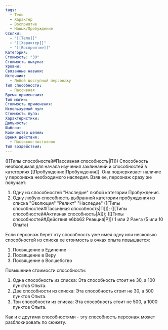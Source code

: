 ```yaml
---
tags:
  - Тело
  - Характер
  - Восприятие
  - Навык/Пробуждение
Ссылки:
  - "[[Тело]]"
  - "[[Характер]]"
  - "[[Восприятие]]"
Категория: 
Стоимость: "30"
Стоимость выкупа: 
Уровни: 
Связанные навыки: 
Источник:
  - Любой доступный персонажу
Тип способности:
  - Пассивная
Время применения: 
Тип магии: 
Стоимость применения: 
Используемый пул: 
Стоимость пула: 
Характеристики: 
Дальность: 
Шаблон: 
Количество целей: 
Время действия:
  - Пассивно-постоянно
Тип воздействия:
---
```

([[Типы способностей#Пассивная способность|П]]) Способность необходимая для начала изучения заклинаний и способностей в категориях [[Пробуждение|Пробуждения]]. Она подчеркивает наличие у персонажа необходимого наследия. Взяв ее, персонаж сразу же получает:

1. Одну из способностей "Наследие" любой категории Пробуждения. 
2. Одну любую способность выбранной категории пробуждения из списка "Эволюция" "Реликт" "Наследие" ([[Типы способностей#Пассивная способность|П]]); ([[Типы способностей#Активная способность|А]]); ([[Типы способностей#Действия e6bb62 Реакция|Р]]) 1 или 2 Ранга (5 или 10 Опыта)

Если персонаж берет эту способность уже имея одну или несколько способностей из списка ее стоимость в очках опыта повышается: 

1. Посвящение в Единение
2. Посвящение в Веру
3. Посвящение в Волшебство

Повышение стоимости способности:

1. Одна способность из списка: Эта способность стоит не 30, а 100 пунктов Опыта.
2. Две способности из списка: Эта способность стоит не 30, а 500 пунктов Опыта.
3. Три способности из списка: Эта способность стоит не 500, а 1000 пунктов Опыта. 

Как и с другими способностями - эту способность персонаж может разблокировать по сюжету. 

